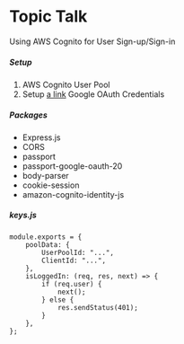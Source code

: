 # Topic Talk

Using AWS Cognito for User Sign-up/Sign-in

##### Setup
1. AWS Cognito User Pool
2. Setup [a link](https://developers.google.com/identity/protocols/oauth2) Google OAuth Credentials

##### Packages
 - Express.js
 - CORS
 - passport
 - passport-google-oauth-20
 - body-parser
 - cookie-session
 - amazon-cognito-identity-js


##### keys.js
```
module.exports = {
    poolData: {
        UserPoolId: "...",
        ClientId: "...",
    },
    isLoggedIn: (req, res, next) => {
        if (req.user) {
            next();
        } else {
            res.sendStatus(401);
        }
    },
};
```